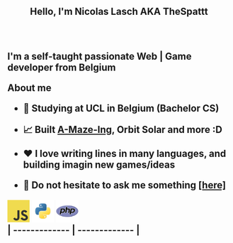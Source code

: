 <h2 align="center">Hello, I'm Nicolas Lasch AKA TheSpattt<h2>

<br>

I'm a self-taught passionate Web | Game developer from Belgium

**About me**

- 💼 Studying at UCL in Belgium (Bachelor CS)

- 📈 Built <a href="https://thespattt.itch.io/amazing">A-Maze-Ing<a>, Orbit Solar and more :D

- ❤️ I love writing lines in many languages, and building imagin new games/ideas

- 💬 Do not hesitate to ask me something <a href="https://github.com/SuperSpatule">[here]</a>

<code><img height="50" alt="javascript" src="https://raw.githubusercontent.com/github/explore/80688e429a7d4ef2fca1e82350fe8e3517d3494d/topics/javascript/javascript.png"></code>
<code><img height="50" alt="python" src="https://raw.githubusercontent.com/github/explore/80688e429a7d4ef2fca1e82350fe8e3517d3494d/topics/python/python.png"></code>
<code><img height="50" alt="PHP" src="https://raw.githubusercontent.com/github/explore/80688e429a7d4ef2fca1e82350fe8e3517d3494d/topics/php/php.png"></code>
<br>
| ------------- | ------------- |
